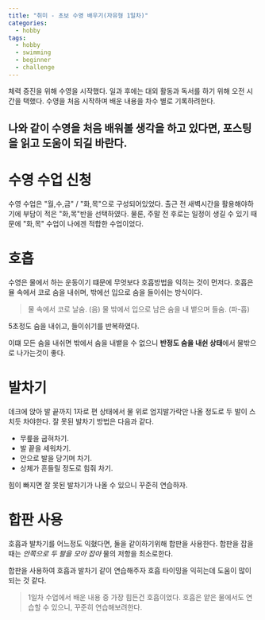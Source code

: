 ```yaml
---
title: "취미 - 초보 수영 배우기(자유형 1일차)"
categories:
  - hobby
tags:
  - hobby
  - swimming
  - beginner
  - challenge
---
```


체력 증진을 위해 수영을 시작했다. 
일과 후에는 대외 활동과 독서를 하기 위해 오전 시간을 택했다. 
수영을 처음 시작하며 배운 내용을 차수 별로 기록하려한다. 

나와 같이 수영을 처음 배워볼 생각을 하고 있다면, 포스팅을 읽고 도움이 되길 바란다.
---

# 수영 수업 신청
수영 수업은 "월,수,금" / "화,목"으로 구성되어있었다.
출근 전 새벽시간을 활용해야하기에 부담이 적은 "화,목"반을 선택하였다. 
물론, 주말 전 후로는 일정이 생길 수 있기 때문에 "화,목" 수업이 나에겐 적합한 수업이었다. 


# 호흡
수영은 물에서 하는 운동이기 떄문에 무엇보다 호흡방법을 익히는 것이 먼저다. 
호흡은 뮬 속에서 코로 숨을 내쉬며, 밖에선 입으로 숨을 들이쉬는 방식이다. 
> 물 속에서 코로 날숨. (음)
> 물 밖에서 입으로 남은 숨을 내 뱉으며 들숨. (파-흡)

5초정도 숨을 내쉬고, 들이쉬기를 반복하였다. 

이떄 모든 숨을 내쉬면 밖에서 숨을 내뱉을 수 없으니 **반정도 숨을 내쉰 상태**에서 물밖으로 나가는것이 좋다.


# 발차기
데크에 앉아 발 끝까지 1자로 편 상태에서 물 위로 엄지발가락만 나올 정도로 두 발이 스치듯 차야한다.
잘 못된 발차기 방법은 다음과 같다.
- 무릎을 굽혀차기.
- 발 끝을 세워차기.
- 안으로 발을 당기며 차기.
- 상체가 흔들릴 정도로 힘줘 차기.

힘이 빠지면 잘 못된 발차기가 나올 수 있으니 꾸준히 연습하자.



# 합판 사용
호흡과 발차기를 어느정도 익혔다면, 둘을 같이하기위해 합판을 사용한다.
합판을 잡을 때는 *안쪽으로 두 팔을 모아 잡아* 물의 저항을 최소로한다.

합판을 사용하여 호흡과 발차기 같이 연습해주자 호흡 타이밍을 익히는데 도움이 많이 되는 것 같다. 



> 1일차 수업에서 배운 내용 중 가장 힘든건 호흡이었다. 
> 호흡은 얕은 물에서도 연습할 수 있으니, 꾸준히 연습해보려한다.